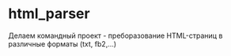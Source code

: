 # html_parser
Делаем командный проект - преборазование HTML-страниц в различные форматы (txt, fb2,...)
